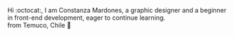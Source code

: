 Hi :octocat:, I am Constanza Mardones, a graphic designer and a beginner in front-end development, eager to continue learning. <br/>
from Temuco, Chile
:rabbit2:


<!--
**Constanza-Mardones/Constanza-Mardones** is a ✨ _special_ ✨ repository because its `README.md` (this file) appears on your GitHub profile.

languages: HTML, CSS, Javascript
Frameworks: Vue JS

Here are some ideas to get you started:

- 🔭 I’m currently working on ...
- 🌱 I’m currently learning ...
- 👯 I’m looking to collaborate on ...
- 🤔 I’m looking for help with ...
- 💬 Ask me about ...
- 📫 How to reach me: ...
- 😄 Pronouns: ...
- ⚡ Fun fact: ...
-->
